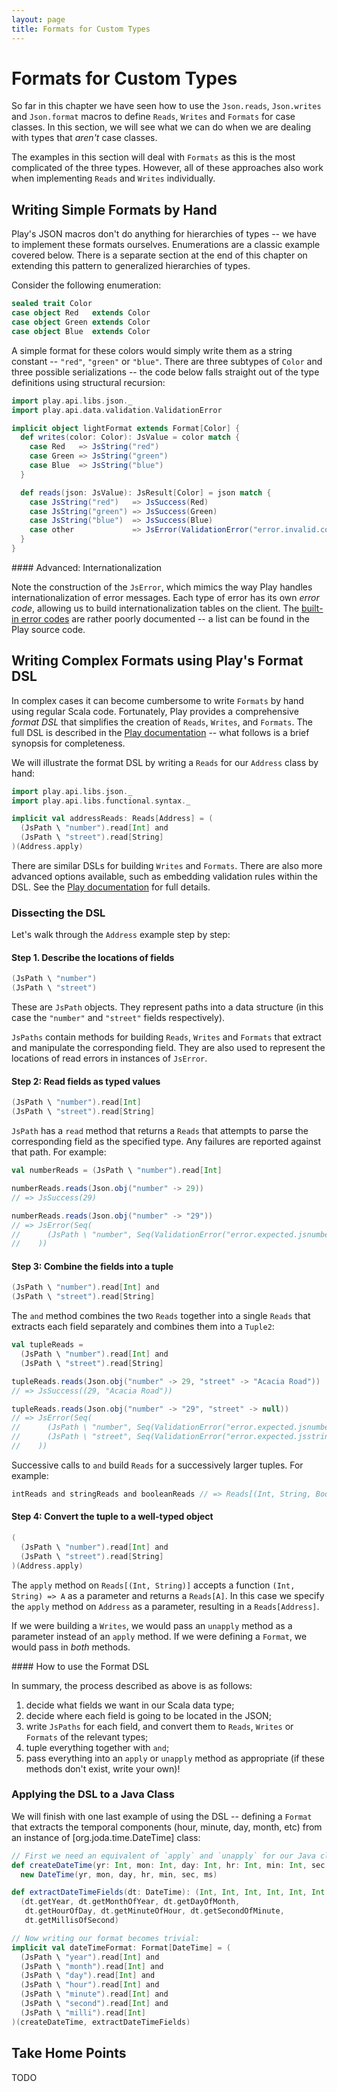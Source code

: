 ```yaml
---
layout: page
title: Formats for Custom Types
---
```


# Formats for Custom Types

So far in this chapter we have seen how to use the `Json.reads`, `Json.writes` and `Json.format` macros to define `Reads`, `Writes` and `Formats` for case classes. In this section, we will see what we can do when we are dealing with types that *aren't* case classes.

The examples in this section will deal with `Formats` as this is the most complicated of the three types. However, all of these approaches also work when implementing `Reads` and `Writes` individually.

## Writing Simple Formats by Hand

Play's JSON macros don't do anything for hierarchies of types -- we have to implement these formats ourselves. Enumerations are a classic example covered below. There is a separate section at the end of this chapter on extending this pattern to generalized hierarchies of types.

Consider the following enumeration:

~~~ scala
sealed trait Color
case object Red   extends Color
case object Green extends Color
case object Blue  extends Color
~~~

A simple format for these colors would simply write them as a string constant -- `"red"`, `"green"` or `"blue"`. There are three subtypes of `Color` and three possible serializations -- the code below falls straight out of the type definitions using structural recursion:

~~~ scala
import play.api.libs.json._
import play.api.data.validation.ValidationError

implicit object lightFormat extends Format[Color] {
  def writes(color: Color): JsValue = color match {
    case Red   => JsString("red")
    case Green => JsString("green")
    case Blue  => JsString("blue")
  }

  def reads(json: JsValue): JsResult[Color] = json match {
    case JsString("red")   => JsSuccess(Red)
    case JsString("green") => JsSuccess(Green)
    case JsString("blue")  => JsSuccess(Blue)
    case other             => JsError(ValidationError("error.invalid.color", other))
  }
}
~~~

<div class="callout callout-warning">
#### Advanced: Internationalization

Note the construction of the `JsError`, which mimics the way Play handles internationalization of error messages. Each type of error has its own *error code*, allowing us to build internationalization tables on the client. The [built-in error codes] are rather poorly documented -- a list can be found in the Play source code.

[built-in error codes]: https://github.com/playframework/playframework/blob/2.3.x/framework/src/play/src/main/resources/messages.default#L21-L51
</div>

## Writing Complex Formats using Play's Format DSL

In complex cases it can become cumbersome to write `Formats` by hand using regular Scala code. Fortunately, Play provides a comprehensive *format DSL* that simplifies the creation of `Reads`, `Writes`, and `Formats`. The full DSL is described in the [Play documentation] -- what follows is a brief synopsis for completeness.

We will illustrate the format DSL by writing a `Reads` for our `Address` class by hand:

~~~ scala
import play.api.libs.json._
import play.api.libs.functional.syntax._

implicit val addressReads: Reads[Address] = (
  (JsPath \ "number").read[Int] and
  (JsPath \ "street").read[String]
)(Address.apply)
~~~

There are similar DSLs for building `Writes` and `Formats`. There are also more advanced options available, such as embedding validation rules within the DSL. See the [Play documentation] for full details.

[Play documentation]: https://www.playframework.com/documentation/2.3.x/ScalaJsonCombinators

### Dissecting the DSL

Let's walk through the `Address` example step by step:

#### Step 1. Describe the locations of fields

~~~ scala
(JsPath \ "number")
(JsPath \ "street")
~~~

These are `JsPath` objects. They represent paths into a data structure (in this case the `"number"` and `"street"` fields respectively).

`JsPaths` contain methods for building `Reads`, `Writes` and `Formats`  that extract and manipulate the corresponding field. They are also used to represent the locations of read errors in instances of `JsError`.

#### Step 2: Read fields as typed values

~~~ scala
(JsPath \ "number").read[Int]
(JsPath \ "street").read[String]
~~~

`JsPath` has a `read` method that returns a `Reads` that attempts to parse the corresponding field as the specified type. Any failures are reported against that path. For example:

~~~ scala
val numberReads = (JsPath \ "number").read[Int]

numberReads.reads(Json.obj("number" -> 29))
// => JsSuccess(29)

numberReads.reads(Json.obj("number" -> "29"))
// => JsError(Seq(
//      (JsPath \ "number", Seq(ValidationError("error.expected.jsnumber")))
//    ))
~~~

#### Step 3: Combine the fields into a tuple

~~~ scala
(JsPath \ "number").read[Int] and
(JsPath \ "street").read[String]
~~~

The `and` method combines the two `Reads` together into a single `Reads` that extracts each field separately and combines them into a `Tuple2`:

~~~ scala
val tupleReads =
  (JsPath \ "number").read[Int] and
  (JsPath \ "street").read[String]

tupleReads.reads(Json.obj("number" -> 29, "street" -> "Acacia Road"))
// => JsSuccess((29, "Acacia Road"))

tupleReads.reads(Json.obj("number" -> "29", "street" -> null))
// => JsError(Seq(
//      (JsPath \ "number", Seq(ValidationError("error.expected.jsnumber"))),
//      (JsPath \ "street", Seq(ValidationError("error.expected.jsstring")))
//    ))
~~~

Successive calls to `and` build `Reads` for a successively larger tuples. For example:

~~~ scala
intReads and stringReads and booleanReads // => Reads[(Int, String, Boolean)]
~~~

#### Step 4: Convert the tuple to a well-typed object

~~~ scala
(
  (JsPath \ "number").read[Int] and
  (JsPath \ "street").read[String]
)(Address.apply)
~~~

The `apply` method on `Reads[(Int, String)]` accepts a function `(Int, String) => A` as a parameter and returns a `Reads[A]`. In this case we specify the `apply` method on `Address` as a parameter, resulting in a `Reads[Address]`.

If we were building a `Writes`, we would pass an `unapply` method as a parameter instead of an `apply` method. If we were defining a `Format`, we would pass in *both* methods.

<div class="callout callout-info">
#### How to use the Format DSL

In summary, the process described as above is as follows:

 1. decide what fields we want in our Scala data type;
 2. decide where each field is going to be located in the JSON;
 3. write `JsPaths` for each field, and convert them to `Reads`, `Writes` or `Formats` of the relevant types;
 4. tuple everything together with `and`;
 5. pass everything into an `apply` or `unapply` method as appropriate (if these methods don't exist, write your own)!
</div>

### Applying the DSL to a Java Class

We will finish with one last example of using the DSL -- defining a `Format` that extracts the temporal components (hour, minute, day, month, etc) from an instance of [org.joda.time.DateTime] class:

~~~ scala
// First we need an equivalent of `apply` and `unapply` for our Java class:
def createDateTime(yr: Int, mon: Int, day: Int, hr: Int, min: Int, sec: Int, ms: Int) =
  new DateTime(yr, mon, day, hr, min, sec, ms)

def extractDateTimeFields(dt: DateTime): (Int, Int, Int, Int, Int, Int, Int) =
  (dt.getYear, dt.getMonthOfYear, dt.getDayOfMonth,
   dt.getHourOfDay, dt.getMinuteOfHour, dt.getSecondOfMinute,
   dt.getMillisOfSecond)

// Now writing our format becomes trivial:
implicit val dateTimeFormat: Format[DateTime] = (
  (JsPath \ "year").read[Int] and
  (JsPath \ "month").read[Int] and
  (JsPath \ "day").read[Int] and
  (JsPath \ "hour").read[Int] and
  (JsPath \ "minute").read[Int] and
  (JsPath \ "second").read[Int] and
  (JsPath \ "milli").read[Int]
)(createDateTime, extractDateTimeFields)
~~~

## Take Home Points

TODO
